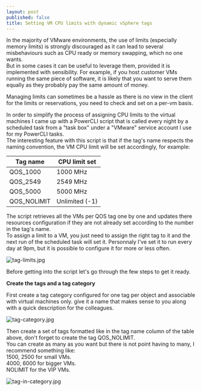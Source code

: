 ```yaml
---
layout: post
published: false
title: Setting VM CPU limits with dynamic vSphere tags
---
```

In the majority of VMware environments, the use of limits (especially memory limits) is strongly discouraged as it can lead to several misbehaviours such as CPU ready or memory swapping, which no one wants.  
But in some cases it can be useful to leverage them, provided it is implemented with sensibility. For example, if you host customer VMs running the same piece of software, it is likely that you want to serve them equally as they probably pay the same amount of money.  

Managing limits can sometimes be a hassle as there is no view in the client for the limits or reservations, you need to check and set on a per-vm basis.

In order to simplify the process of assigning CPU limits to the virtual machines I came up with a PowerCLI script that is called every night by a scheduled task from a "task box" under a "VMware" service account I use for my PowerCLI tasks.  
The interesting feature with this script is that if the tag's name respects the naming convention, the VM CPU limit will be set accordingly, for example:

| Tag name    | CPU limit set  |
|-------------|----------------|
| QOS_1000    | 1000 MHz       |
| QOS_2549    | 2549 MHz       |
| QOS_5000    | 5000 MHz       |
| QOS_NOLIMIT | Unlimited (-1) |

The script retrieves all the VMs per QOS tag one by one and updates there resources configuration if they are not already set according to the number in the tag's name.  
To assign a limit to a VM, you just need to assign the right tag to it and the next run of the scheduled task will set it. Personnaly I've set it to run every day at 9pm, but it is possible to configure it for more or less often.

![tag-limits.jpg]({{site.baseurl}}/img/tag-limits.jpg)

Before getting into the script let's go through the few steps to get it ready.

**Create the tags and a tag category**

First create a tag category configured for one tag per object and associable with virtual machines only. give it a name that makes sense to you along with a quick description for the colleagues.

![tag-category.jpg]({{site.baseurl}}/img/tag-category.jpg)

Then create a set of tags formatted like in the tag name column of the table above, don't forget to create the tag QOS_NOLIMIT.  
You can create as many as you want but there is not point having to many, I recommend something like:  
1500, 2500 for small VMs.  
4000, 6000 for bigger VMs.  
NOLIMIT for the VIP VMs.

![tag-in-category.jpg]({{site.baseurl}}/img/tag-in-category.jpg)


